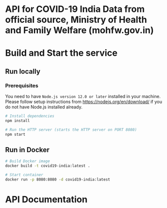 # API for COVID-19 India Data from official source, Ministry of Health and Family Welfare (mohfw.gov.in)



# Build and Start the service

## Run locally

### Prerequisites
You need to have `Node.js version 12.0 or later` installed in your machine. Please follow setup instructions from https://nodejs.org/en/download/ if you do not have Node.js installed already.


``` bash
# Install dependencies
npm install

# Run the HTTP server (starts the HTTP server on PORT 8080)
npm start

```

## Run in Docker

```bash
# Build Docker image
docker build -t covid19-india:latest .
```

```bash
# Start container
docker run -p 8080:8080 -d covid19-india:latest
```


# API Documentation



